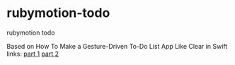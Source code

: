 # rubymotion-todo
rubymotion todo

Based on How To Make a Gesture-Driven To-Do List App Like Clear in Swift
links: [part 1](http://www.raywenderlich.com/77974/making-a-gesture-driven-to-do-list-app-like-clear-in-swift-part-1)
[part 2](http://www.raywenderlich.com/77975/making-a-gesture-driven-to-do-list-app-like-clear-in-swift-part-2)
